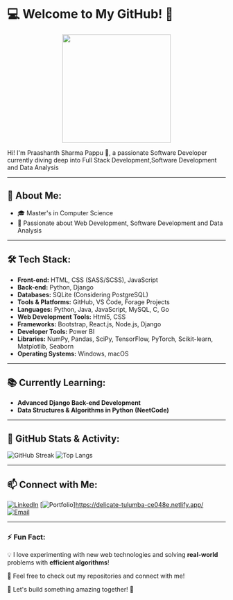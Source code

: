 # 💻 Welcome to My GitHub! 🚀
<p align="center">
  <img src="https://media.giphy.com/media/qgQUggAC3Pfv687qPC/giphy.gif" width="250" height="250">
</p>

Hi! I'm Praashanth Sharma Pappu 👋, a passionate Software Developer currently diving deep into Full Stack Development,Software Development and Data Analysis

---

## 🌟 About Me:
- 🎓 Master's in Computer Science 
- 🚀 Passionate about Web Development, Software Development and Data Analysis

---

## 🛠️ Tech Stack:
- **Front-end:** HTML, CSS (SASS/SCSS), JavaScript
- **Back-end:** Python, Django
- **Databases:** SQLite (Considering PostgreSQL)
- **Tools & Platforms:** GitHub, VS Code, Forage Projects
- **Languages:** Python, Java, JavaScript, MySQL, C, Go
- **Web Development Tools:** Html5, CSS
- **Frameworks:** Bootstrap, React.js, Node.js, Django
- **Developer Tools:** Power BI
- **Libraries:** NumPy, Pandas, SciPy, TensorFlow, PyTorch, Scikit-learn, Matplotlib, Seaborn
- **Operating Systems:** Windows, macOS



---

## 📚 Currently Learning:
- **Advanced Django Back-end Development**
- **Data Structures & Algorithms in Python (NeetCode)**

---

## 📌 GitHub Stats & Activity:
![GitHub Streak](https://github-readme-streak-stats.herokuapp.com/?user=your-github-username&theme=react&hide_border=true)
![Top Langs](https://github-readme-stats.vercel.app/api/top-langs/?username=your-github-username&layout=compact&theme=react&hide_border=true)

---

## 📫 Connect with Me:
[![LinkedIn](https://img.shields.io/badge/LinkedIn-0077B5?style=for-the-badge&logo=linkedin)](linkedin.com/in/prsdev)
[![Portfolio](https://img.shields.io/badge/Portfolio-0077B5?style=for-the-badge&logo=Portfolio)]https://delicate-tulumba-ce048e.netlify.app/
[![Email](https://img.shields.io/badge/Email-D14836?style=for-the-badge&logo=gmail)](mailto:sharmaprashanth374@gmail.com)

---

### ⚡ Fun Fact: 
💡 I love experimenting with new web technologies and solving **real-world** problems with **efficient algorithms**!

🔹 Feel free to check out my repositories and connect with me!

🚀 Let's build something amazing together! 🚀
